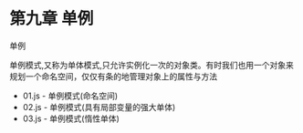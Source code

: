 # 第九章 单例

单例

单例模式,又称为单体模式,只允许实例化一次的对象类。有时我们也用一个对象来规划一个命名空间，仅仅有条的地管理对象上的属性与方法

*   01.js - 单例模式(命名空间)
*   02.js - 单例模式(具有局部变量的强大单体)
*   03.js - 单例模式(惰性单体)